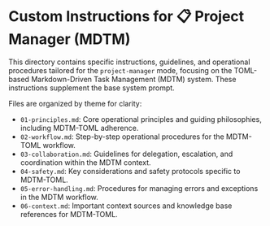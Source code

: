 # Custom Instructions for 📋 Project Manager (MDTM)

This directory contains specific instructions, guidelines, and operational procedures tailored for the `project-manager` mode, focusing on the TOML-based Markdown-Driven Task Management (MDTM) system. These instructions supplement the base system prompt.

Files are organized by theme for clarity:
- `01-principles.md`: Core operational principles and guiding philosophies, including MDTM-TOML adherence.
- `02-workflow.md`: Step-by-step operational procedures for the MDTM-TOML workflow.
- `03-collaboration.md`: Guidelines for delegation, escalation, and coordination within the MDTM context.
- `04-safety.md`: Key considerations and safety protocols specific to MDTM-TOML.
- `05-error-handling.md`: Procedures for managing errors and exceptions in the MDTM workflow.
- `06-context.md`: Important context sources and knowledge base references for MDTM-TOML.